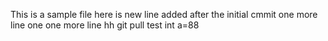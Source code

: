 This is a sample file
here is new line added after the initial cmmit
one more line
one one more line
hh
git pull test
int a=88
